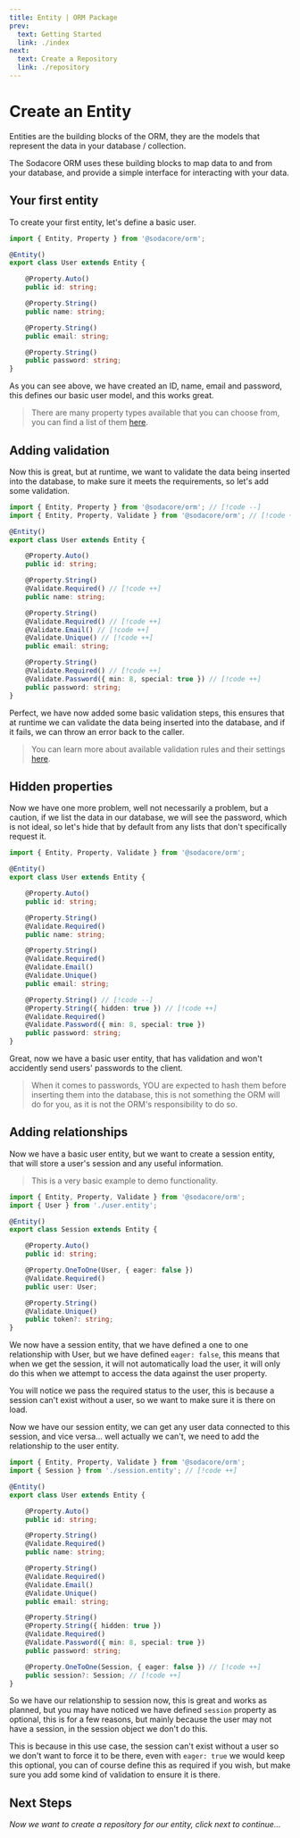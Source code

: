 ```yaml
---
title: Entity | ORM Package
prev:
  text: Getting Started
  link: ./index
next:
  text: Create a Repository
  link: ./repository
---
```


# Create an Entity

Entities are the building blocks of the ORM, they are the models that represent the data in your database / collection.

The Sodacore ORM uses these building blocks to map data to and from your database, and provide a simple interface for interacting with your data.

## Your first entity

To create your first entity, let's define a basic user.

```ts
import { Entity, Property } from '@sodacore/orm';

@Entity()
export class User extends Entity {

	@Property.Auto()
	public id: string;

	@Property.String()
	public name: string;

	@Property.String()
	public email: string;

	@Property.String()
	public password: string;
}
```

As you can see above, we have created an ID, name, email and password, this defines our basic user model, and this works great.

> There are many property types available that you can choose from, you can find a list of them [here](./property).

## Adding validation

Now this is great, but at runtime, we want to validate the data being inserted into the database, to make sure it meets the requirements, so let's add some validation.

```ts
import { Entity, Property } from '@sodacore/orm'; // [!code --]
import { Entity, Property, Validate } from '@sodacore/orm'; // [!code ++]

@Entity()
export class User extends Entity {

	@Property.Auto()
	public id: string;

	@Property.String()
	@Validate.Required() // [!code ++]
	public name: string;

	@Property.String()
	@Validate.Required() // [!code ++]
	@Validate.Email() // [!code ++]
	@Validate.Unique() // [!code ++]
	public email: string;

	@Property.String()
	@Validate.Required() // [!code ++]
	@Validate.Password({ min: 8, special: true }) // [!code ++]
	public password: string;
}
```

Perfect, we have now added some basic validation steps, this ensures that at runtime we can validate the data being inserted into the database, and if it fails, we can throw an error back to the caller.

> You can learn more about available validation rules and their settings [here](./validators).

## Hidden properties

Now we have one more problem, well not necessarily a problem, but a caution, if we list the data in our database, we will see the password, which is not ideal, so let's hide that by default from any lists that don't specifically request it.

```ts
import { Entity, Property, Validate } from '@sodacore/orm';

@Entity()
export class User extends Entity {

	@Property.Auto()
	public id: string;

	@Property.String()
	@Validate.Required()
	public name: string;

	@Property.String()
	@Validate.Required()
	@Validate.Email()
	@Validate.Unique()
	public email: string;

	@Property.String() // [!code --]
	@Property.String({ hidden: true }) // [!code ++]
	@Validate.Required()
	@Validate.Password({ min: 8, special: true })
	public password: string;
}
```

Great, now we have a basic user entity, that has validation and won't accidently send users' passwords to the client.

> When it comes to passwords, YOU are expected to hash them before inserting them into the database, this is not something the ORM will do for you, as it is not the ORM's responsibility to do so.

## Adding relationships

Now we have a basic user entity, but we want to create a session entity, that will store a user's session and any useful information.

> This is a very basic example to demo functionality.

```ts
import { Entity, Property, Validate } from '@sodacore/orm';
import { User } from './user.entity';

@Entity()
export class Session extends Entity {

	@Property.Auto()
	public id: string;

	@Property.OneToOne(User, { eager: false })
	@Validate.Required()
	public user: User;

	@Property.String()
	@Validate.Unique()
	public token?: string;
}
```

We now have a session entity, that we have defined a one to one relationship with User, but we have defined `eager: false`, this means that when we get the session, it will not automatically load the user, it will only do this when we attempt to access the data against the user property.

You will notice we pass the required status to the user, this is because a session can't exist without a user, so we want to make sure it is there on load.

Now we have our session entity, we can get any user data connected to this session, and vice versa... well actually we can't, we need to add the relationship to the user entity.


```ts
import { Entity, Property, Validate } from '@sodacore/orm';
import { Session } from './session.entity'; // [!code ++]

@Entity()
export class User extends Entity {

	@Property.Auto()
	public id: string;

	@Property.String()
	@Validate.Required()
	public name: string;

	@Property.String()
	@Validate.Required()
	@Validate.Email()
	@Validate.Unique()
	public email: string;

	@Property.String()
	@Property.String({ hidden: true })
	@Validate.Required()
	@Validate.Password({ min: 8, special: true })
	public password: string;

	@Property.OneToOne(Session, { eager: false }) // [!code ++]
	public session?: Session; // [!code ++]
}
```

So we have our relationship to session now, this is great and works as planned, but you may have noticed we have defined `session` property as optional, this is for a few reasons, but mainly because the user may not have a session, in the session object we don't do this.

This is because in this use case, the session can't exist without a user so we don't want to force it to be there, even with `eager: true` we would keep this optional, you can of course define this as required if you wish, but make sure you add some kind of validation to ensure it is there.

## Next Steps

_Now we want to create a repository for our entity, click next to continue..._
